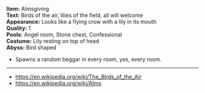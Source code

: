 **Item:** Almsgiving
<br>
**Text:** Birds of the air, lilies of the field, all will welcome
<br>
**Appearance:** Looks like a flying crow with a lily in its mouth
<br>
**Quality:** 1
<br>
**Pools:** Angel room, Stone chest, Confessional
<br>
**Costume:** Lily resting on top of head
<br>
**Abyss:** Bird shaped

- Spawns a random beggar in every room, yes, every room.

---

- https://en.wikipedia.org/wiki/The_Birds_of_the_Air
- https://en.wikipedia.org/wiki/Alms